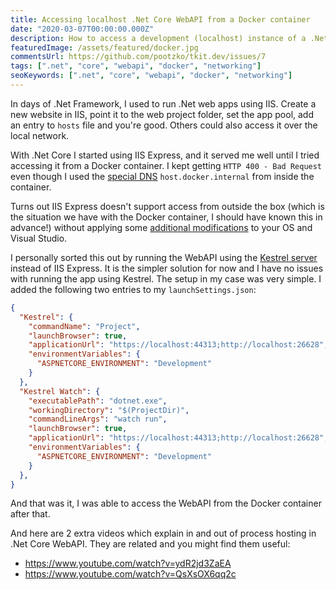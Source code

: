 ```yaml
---
title: Accessing localhost .Net Core WebAPI from a Docker container
date: "2020-03-07T00:00:00.000Z"
description: How to access a development (localhost) instance of a .Net Core WebAPI from a Docker container?
featuredImage: /assets/featured/docker.jpg
commentsUrl: https://github.com/pootzko/tkit.dev/issues/7
tags: [".net", "core", "webapi", "docker", "networking"]
seoKeywords: [".net", "core", "webapi", "docker", "networking"]
---
```


In days of .Net Framework, I used to run .Net web apps using IIS. Create a new website in IIS, point it to the web project folder, set the app pool, add an entry to `hosts` file and you're good. Others could also access it over the local network.

With .Net Core I started using IIS Express, and it served me well until I tried accessing it from a Docker container. I kept getting `HTTP 400 - Bad Request` even though I used the [special DNS](https://docs.docker.com/docker-for-windows/networking/#use-cases-and-workarounds) `host.docker.internal` from inside the container.

Turns out IIS Express doesn't support access from outside the box (which is the situation we have with the Docker container, I should have known this in advance!) without applying some [additional modifications](https://blog.kloud.com.au/2017/02/27/remote-access-to-local-aspnet-core-apps-from-mobile-devices/) to your OS and Visual Studio.

I personally sorted this out by running the WebAPI using the [Kestrel server](https://docs.microsoft.com/en-us/aspnet/core/fundamentals/servers/kestrel) instead of IIS Express. It is the simpler solution for now and I have no issues with running the app using Kestrel. The setup in my case was very simple. I added the following two entries to my `launchSettings.json`:

```json
{
  "Kestrel": {
    "commandName": "Project",
    "launchBrowser": true,
    "applicationUrl": "https://localhost:44313;http://localhost:26628",
    "environmentVariables": {
      "ASPNETCORE_ENVIRONMENT": "Development"
    }
  },
  "Kestrel Watch": {
    "executablePath": "dotnet.exe",
    "workingDirectory": "$(ProjectDir)",
    "commandLineArgs": "watch run",
    "launchBrowser": true,
    "applicationUrl": "https://localhost:44313;http://localhost:26628",
    "environmentVariables": {
      "ASPNETCORE_ENVIRONMENT": "Development"
    }
  },
}
```

And that was it, I was able to access the WebAPI from the Docker container after that.

And here are 2 extra videos which explain in and out of process hosting in .Net Core WebAPI. They are related and you might find them useful:

 - https://www.youtube.com/watch?v=ydR2jd3ZaEA
 - https://www.youtube.com/watch?v=QsXsOX6qq2c